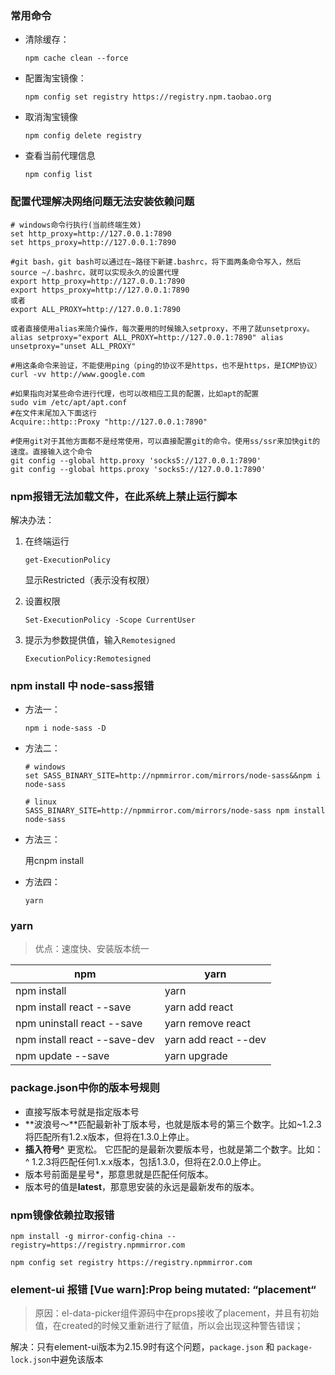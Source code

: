 ### 常用命令

- 清除缓存：

  ```shell
  npm cache clean --force
  ```

- 配置淘宝镜像：

  ```shell
  npm config set registry https://registry.npm.taobao.org
  ```

- 取消淘宝镜像

  ```shell
  npm config delete registry
  ```

- 查看当前代理信息

  ```shell
  npm config list
  ```




### 配置代理解决网络问题无法安装依赖问题

```shell
# windows命令行执行(当前终端生效)
set http_proxy=http://127.0.0.1:7890
set https_proxy=http://127.0.0.1:7890

#git bash，git bash可以通过在~路径下新建.bashrc，将下面两条命令写入，然后source ~/.bashrc，就可以实现永久的设置代理
export http_proxy=http://127.0.0.1:7890
export https_proxy=http://127.0.0.1:7890
或者
export ALL_PROXY=http://127.0.0.1:7890

或者直接使用alias来简介操作，每次要用的时候输入setproxy，不用了就unsetproxy。
alias setproxy="export ALL_PROXY=http://127.0.0.1:7890" alias unsetproxy="unset ALL_PROXY"

#用这条命令来验证，不能使用ping（ping的协议不是https，也不是https，是ICMP协议）
curl -vv http://www.google.com

#如果指向对某些命令进行代理，也可以改相应工具的配置，比如apt的配置
sudo vim /etc/apt/apt.conf
#在文件末尾加入下面这行
Acquire::http::Proxy "http://127.0.0.1:7890"

#使用git对于其他方面都不是经常使用，可以直接配置git的命令。使用ss/ssr来加快git的速度。直接输入这个命令
git config --global http.proxy 'socks5://127.0.0.1:7890'
git config --global https.proxy 'socks5://127.0.0.1:7890'
```



### npm报错无法加载文件，在此系统上禁止运行脚本

解决办法：

1. 在终端运行

   ```shell
   get-ExecutionPolicy
   ```

   显示Restricted（表示没有权限）

2. 设置权限

   ```shell
   Set-ExecutionPolicy -Scope CurrentUser
   ```

3. 提示为参数提供值，输入`Remotesigned`

   ```shell
   ExecutionPolicy:Remotesigned
   ```




### npm install 中 node-sass报错

- 方法一：

  ```shell
  npm i node-sass -D
  ```

- 方法二：

  ```shell
  # windows
  set SASS_BINARY_SITE=http://npmmirror.com/mirrors/node-sass&&npm i node-sass
  
  # linux
  SASS_BINARY_SITE=http://npmmirror.com/mirrors/node-sass npm install node-sass
  ```

- 方法三：

  用cnpm install


- 方法四：

  ```shell
  yarn
  ```

  

### yarn

>优点：速度快、安装版本统一

| npm                          | yarn                 |
| ---------------------------- | -------------------- |
| npm install                  | yarn                 |
| npm install react --save     | yarn add react       |
| npm uninstall react --save   | yarn remove react    |
| npm install react --save-dev | yarn add react --dev |
| npm update --save            | yarn upgrade         |



### package.json中你的版本号规则

- 直接写版本号就是指定版本号
- **波浪号〜**匹配最新补丁版本号，也就是版本号的第三个数字。比如~1.2.3将匹配所有1.2.x版本，但将在1.3.0上停止。
- **插入符号^** 更宽松。 它匹配的是最新次要版本号，也就是第二个数字。比如：^ 1.2.3将匹配任何1.x.x版本，包括1.3.0，但将在2.0.0上停止。
- 版本号前面是星号*，那意思就是匹配任何版本。
- 版本号的值是**latest**，那意思安装的永远是最新发布的版本。



### npm镜像依赖拉取报错

```shell
npm install -g mirror-config-china --registry=https://registry.npmmirror.com

npm config set registry https://registry.npmmirror.com
```



### element-ui 报错 [Vue warn]:Prop being mutated: “placement“

>  原因：el-data-picker组件源码中在props接收了placement，并且有初始值，在created的时候又重新进行了赋值，所以会出现这种警告错误；

解决：只有element-ui版本为2.15.9时有这个问题，`package.json` 和 `package-lock.json`中避免该版本

